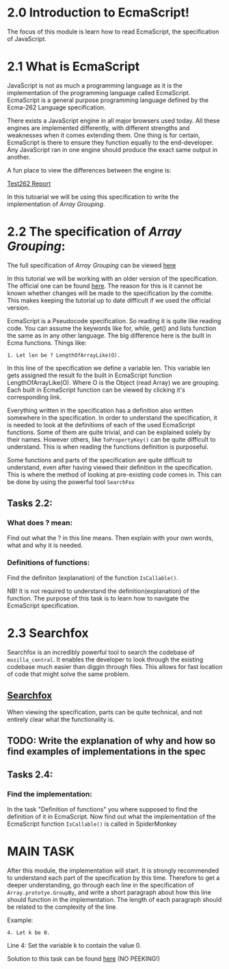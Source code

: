 # 2.0 Introduction to EcmaScript!

The focus of this module is learn how to read EcmaScript, the specification of JavaScript. 


# 2.1 What is EcmaScript

JavaScript is not as much a programming language as it is the implementation of the programming language called EcmaScript. EcmaScript is a general purpose programming language defined by the Ecma-262 Language specification. 

There exists a JavaScript engine in all major browsers used today. All these engines are implemented differently, with different strengths and weaknesses when it comes extending them. One thing is for certain, EcmaScript is there to ensure they function equally to the end-developer. Any JavaScript ran in one engine should produce the exact same output in another. 

A fun place to view the differences between the engine is:

[Test262 Report](https://test262.report/)

In this tutoarial we will be using this specification to write the implementation of _Array Grouping_. 

# 2.2 The specification of _Array Grouping_:

The full specification of _Array Grouping_ can be viewed [here](./Resources/Specification_Array_Grouping.md)

In this tutorial we will be working with an older version of the specification. The official one can be found [here](https://tc39.es/proposal-array-grouping/). The reason for this is it cannot be known whether changes will be made to the specification by the comitte. This makes keeping the tutorial up to date difficult if we used the official version.

EcmaScript is a Pseudocode specification. So reading it is quite like reading code. You can assume the keywords like for, while, get() and lists function the same as in any other language. The big difference here is the built in Ecma functions. Things like: 

```
1. Let len be ? LengthOfArrayLike(O).
```

In this line of the specification we define a variable len. This variable len gets assigned the result fo the built in EcmaScript function LengthOfArrayLike(O). Where O is the Object (read Array) we are grouping. 
Each built in EcmaScript function can be viewed by clicking it's corresponding link. 

Everything written in the specification has a definition also written somewhere in the specification. In order to understand the specification, it is needed to look at the definitions of each of the used EcmaScript functions. Some of them are quite trivial, and can be explained solely by their names. However others, like `ToPropertyKey()` can be quite difficult to understand. This is when reading the functions definition is purposeful. 

Some functions and parts of the specification are quite difficult to understand, even after having viewed their definition in the specification. This is where the method of looking at pre-existing code comes in. This can be done by using the powerful tool `SearchFox`

## Tasks 2.2:

### What does ? mean:

Find out what the ? in this line means. Then explain with your own words, what and why it is needed. 

### Definitions of functions:

Find the definiton (explanation) of the function `IsCallable()`. 

NB! It is not required to understand the definition(explanation) of the function. The purpose of this task is to learn how to navigate the EcmaScript specification. 

# 2.3 Searchfox

Searchfox is an incredibly powerful tool to search the codebase of `mozilla_central`. It enables the developer to look through the existing codebase much easier than diggin through files. This allows for fast location of code that might solve the same problem. 

## [Searchfox](https://searchfox.org)

When viewing the specification, parts can be quite technical, and not entirely clear what the functionality is. 

## TODO: Write the explanation of why and how so find examples of implementations in the spec

## Tasks 2.4:

### Find the implementation:

In the task "Definition of functions" you where supposed to find the definition of it in EcmaScript. 
Now find out what the implementation of the EcmaScript function `IsCallable()` is called in SpiderMonkey


# MAIN TASK

After this module, the implementation will start. It is strongly recommended to understand each part of the specification by this time. Therefore to get a deeper understanding, go through each line in the specification of `Array.prototye.GroupBy`, and write a short paragraph about how this line should function in the implementation. The length of each paragraph should be related to the complexity of the line. 

Example:

```
4. Let k be 0.
```
Line 4: Set the variable k to contain the value 0.

Solution to this task can be found [here](Solution\Main_TASK_Mod2.md) (NO PEEKING!)



